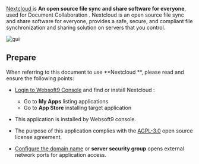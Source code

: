 [Nextcloud ](https://nextcloud.com/) is **An open source file sync and share software for everyone**, used for Document Collaboration . Nextcloud is an open source file sync and share software for everyone, provides a safe, secure, and compliant file synchronization and sharing solution on servers that you control.


![gui](https://libs.websoft9.com/Websoft9/DocsPicture/zh/nextcloud/nextcloud-gui-websoft9.png)


## Prepare

When referring to this document to use **Nextcloud **, please read and ensure the following points:

- [Login to Websoft9 Console](./login-console) and find or install Nextcloud :
  - Go to **My Apps** listing applications 
  - Go to **App Store** installing target application

- This application is installed by Websoft9 console.


- The purpose of this application complies with the [AGPL-3.0](https://opensource.org/licenses/AGPL-3.0) open source license agreement.


- [Configure the domain name](./domain-set) or **server security group** opens external network ports for application access.